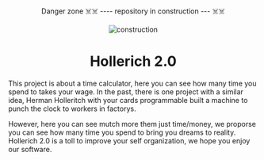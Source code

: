 <div align= center>

Danger zone ☠️☠️ ---- repository in construction --- ☠️☠️ 

![construction](https://gifs.joelglovier.com/fail/wheelbarrel-dump.gif)
# Hollerich 2.0

</div>

This project is about a time calculator, here you can see how many time you spend to takes your wage. 
In the past, there is one project with a similar idea, Herman Holleritch with your cards programmable built a machine  to punch the clock to workers in factorys. 

However, here you can see mutch more them just time/money, we proporse you can see how many time you spend to bring you dreams to reality.
Hollerich 2.0 is a toll to improve your self organization, we hope you enjoy our software.
